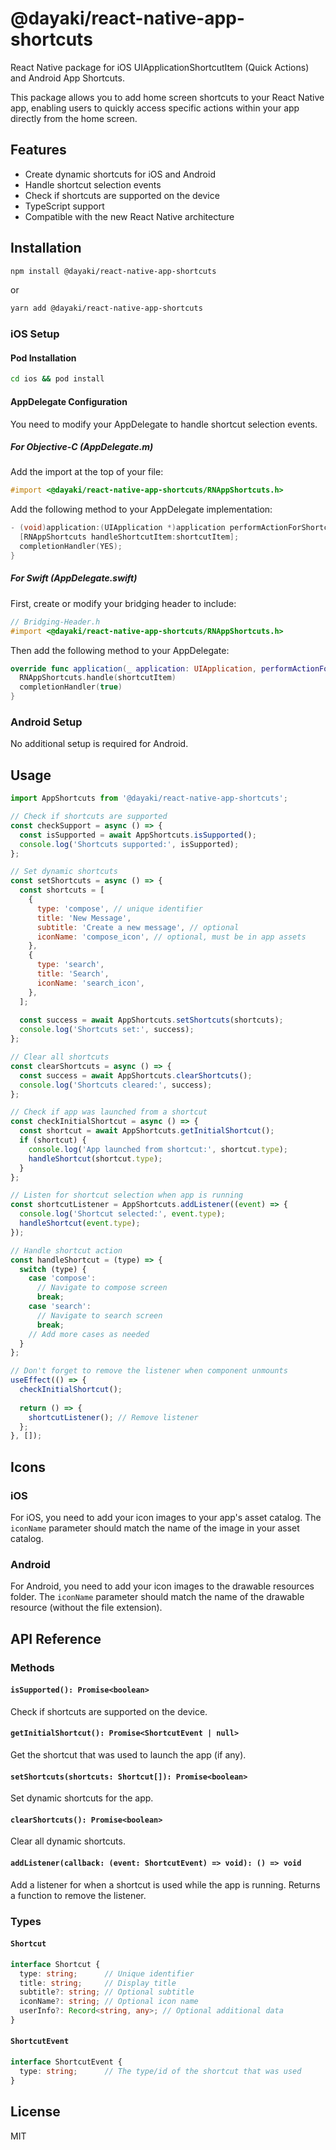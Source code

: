 # @dayaki/react-native-app-shortcuts

React Native package for iOS UIApplicationShortcutItem (Quick Actions) and Android App Shortcuts.

This package allows you to add home screen shortcuts to your React Native app, enabling users to quickly access specific actions within your app directly from the home screen.

## Features

- Create dynamic shortcuts for iOS and Android
- Handle shortcut selection events
- Check if shortcuts are supported on the device
- TypeScript support
- Compatible with the new React Native architecture

## Installation

```sh
npm install @dayaki/react-native-app-shortcuts
```

or

```sh
yarn add @dayaki/react-native-app-shortcuts
```

### iOS Setup

#### Pod Installation

```sh
cd ios && pod install
```

#### AppDelegate Configuration

You need to modify your AppDelegate to handle shortcut selection events.

##### For Objective-C (AppDelegate.m)

Add the import at the top of your file:

```objective-c
#import <@dayaki/react-native-app-shortcuts/RNAppShortcuts.h>
```

Add the following method to your AppDelegate implementation:

```objective-c
- (void)application:(UIApplication *)application performActionForShortcutItem:(UIApplicationShortcutItem *)shortcutItem completionHandler:(void (^)(BOOL))completionHandler {
  [RNAppShortcuts handleShortcutItem:shortcutItem];
  completionHandler(YES);
}
```

##### For Swift (AppDelegate.swift)

First, create or modify your bridging header to include:

```objective-c
// Bridging-Header.h
#import <@dayaki/react-native-app-shortcuts/RNAppShortcuts.h>
```

Then add the following method to your AppDelegate:

```swift
override func application(_ application: UIApplication, performActionFor shortcutItem: UIApplicationShortcutItem, completionHandler: @escaping (Bool) -> Void) {
  RNAppShortcuts.handle(shortcutItem)
  completionHandler(true)
}
```

### Android Setup

No additional setup is required for Android.

## Usage

```javascript
import AppShortcuts from '@dayaki/react-native-app-shortcuts';

// Check if shortcuts are supported
const checkSupport = async () => {
  const isSupported = await AppShortcuts.isSupported();
  console.log('Shortcuts supported:', isSupported);
};

// Set dynamic shortcuts
const setShortcuts = async () => {
  const shortcuts = [
    {
      type: 'compose', // unique identifier
      title: 'New Message',
      subtitle: 'Create a new message', // optional
      iconName: 'compose_icon', // optional, must be in app assets
    },
    {
      type: 'search',
      title: 'Search',
      iconName: 'search_icon',
    },
  ];
  
  const success = await AppShortcuts.setShortcuts(shortcuts);
  console.log('Shortcuts set:', success);
};

// Clear all shortcuts
const clearShortcuts = async () => {
  const success = await AppShortcuts.clearShortcuts();
  console.log('Shortcuts cleared:', success);
};

// Check if app was launched from a shortcut
const checkInitialShortcut = async () => {
  const shortcut = await AppShortcuts.getInitialShortcut();
  if (shortcut) {
    console.log('App launched from shortcut:', shortcut.type);
    handleShortcut(shortcut.type);
  }
};

// Listen for shortcut selection when app is running
const shortcutListener = AppShortcuts.addListener((event) => {
  console.log('Shortcut selected:', event.type);
  handleShortcut(event.type);
});

// Handle shortcut action
const handleShortcut = (type) => {
  switch (type) {
    case 'compose':
      // Navigate to compose screen
      break;
    case 'search':
      // Navigate to search screen
      break;
    // Add more cases as needed
  }
};

// Don't forget to remove the listener when component unmounts
useEffect(() => {
  checkInitialShortcut();
  
  return () => {
    shortcutListener(); // Remove listener
  };
}, []);
```

## Icons

### iOS

For iOS, you need to add your icon images to your app's asset catalog. The `iconName` parameter should match the name of the image in your asset catalog.

### Android

For Android, you need to add your icon images to the drawable resources folder. The `iconName` parameter should match the name of the drawable resource (without the file extension).

## API Reference

### Methods

#### `isSupported(): Promise<boolean>`

Check if shortcuts are supported on the device.

#### `getInitialShortcut(): Promise<ShortcutEvent | null>`

Get the shortcut that was used to launch the app (if any).

#### `setShortcuts(shortcuts: Shortcut[]): Promise<boolean>`

Set dynamic shortcuts for the app.

#### `clearShortcuts(): Promise<boolean>`

Clear all dynamic shortcuts.

#### `addListener(callback: (event: ShortcutEvent) => void): () => void`

Add a listener for when a shortcut is used while the app is running. Returns a function to remove the listener.

### Types

#### `Shortcut`

```typescript
interface Shortcut {
  type: string;      // Unique identifier
  title: string;     // Display title
  subtitle?: string; // Optional subtitle
  iconName?: string; // Optional icon name
  userInfo?: Record<string, any>; // Optional additional data
}
```

#### `ShortcutEvent`

```typescript
interface ShortcutEvent {
  type: string;      // The type/id of the shortcut that was used
}
```

## License

MIT
